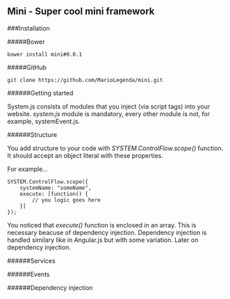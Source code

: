 ## Mini - Super cool mini framework

###Installation

#####Bower 

    bower install mini#0.0.1
    
#####GitHub

    git clone https://github.com/MarioLegenda/mini.git
    
######Getting started
    
System.js consists of modules that you inject (via script tags) into your website. *system.js* module is mandatory, every
other module is not, for example, systemEvent.js. 

######Structure

You add structure to your code with *SYSTEM.ControlFlow.scope()* function. It should accept an object literal with these
properties.

For example...

    SYSTEM.ControlFlow.scope({
        systemName: "someName",
        execute: [function() {
            // you logic goes here
        }]
    });
    
You noticed that *execute()* function is enclosed in an array. This is necessary beacuse of dependency injection.
Dependency injection is handled similary like in Angular.js but with some variation. Later on dependency injection.

######Services



######Events

######Dependency injection


    
    
    